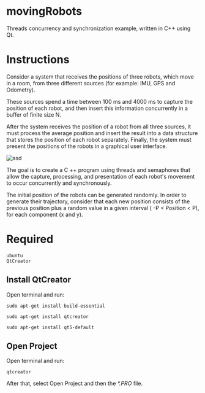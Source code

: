 # movingRobots

Threads concurrency and synchronization example, written in C++ using Qt.

# Instructions

Consider a system that receives the positions of three robots, which move in a room, from three different sources (for example: IMU, GPS and Odometry).

These sources spend a time between 100 ms and 4000 ms to capture the position of each robot, and then insert this information concurrently in a buffer of finite size N.

After the system receives the position of a robot from all three sources, it must process the average position and insert the result into a data structure that stores the position of each robot separately. Finally, the system must present the positions of the robots in a graphical user interface.

![asd](https://user-images.githubusercontent.com/45035051/48899050-9a0caf00-ee35-11e8-8cc5-0deca1e4bf04.png)

The goal is to create a C ++ program using threads and semaphores that allow the capture, processing, and presentation of each robot's movement to occur concurrently and synchronously.

The initial position of the robots can be generated randomly. In order to generate their trajectory, consider that each new position consists of the previous position plus a random value in a given interval ( -P < Position < P), for each component (x and y).

# Required

	ubuntu
	QtCreator

##  Install QtCreator
Open terminal and run:

```
sudo apt-get install build-essential

sudo apt-get install qtcreator

sudo apt-get install qt5-default
```

## Open Project

Open terminal and run:
  
```
qtcreator 
```
  
After that, select Open Project and then the _*.PRO_ file.
  


